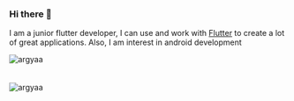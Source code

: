 ### Hi there 👋

I am a junior flutter developer, I can use and work with [Flutter](https://flutter.dev/) to create a lot of great applications. Also, I am interest in android development

<!--
**argyaa/argyaa** is a ✨ _special_ ✨ repository because its `README.md` (this file) appears on your GitHub profile

Here are some ideas to get you started:

- 🔭 I’m currently working on ...
- 🌱 I’m currently learning ...
- 👯 I’m looking to collaborate on ...
- 🤔 I’m looking for help with ...
- 💬 Ask me about ...
- 📫 How to reach me: ...
- 😄 Pronouns: ...
- ⚡ Fun fact: ...
-->

<!-- ![argyaa's github stats](https://github-readme-stats.vercel.app/api?username=argyaa&theme=merko&show_icons=true) -->

<div><img align="center" src="https://github-readme-stats.vercel.app/api/top-langs/?username=argyaa&layout=compact&hide=html" alt="argyaa" /></div>
<br />
<br />
<div><img align="center" src="https://github-readme-stats.vercel.app/api?username=argyaa&show_icons=true" alt="argyaa" /></div>

